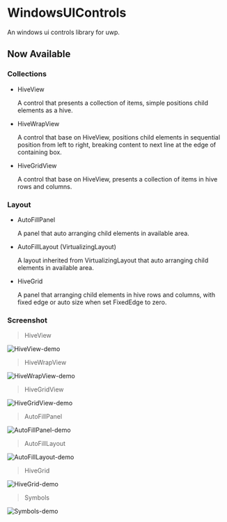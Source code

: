 # WindowsUIControls
An windows ui controls library for uwp.

## Now Available

### Collections
* HiveView

  A control that presents a collection of items, simple positions child elements as a hive.

* HiveWrapView

  A control that base on HiveView, positions child elements in sequential position from left to right, breaking content to next line at the edge of containing box.

* HiveGridView

  A control that base on HiveView, presents a collection of items in hive rows and columns.

### Layout
* AutoFillPanel

  A panel that auto arranging child elements in available area.

* AutoFillLayout (VirtualizingLayout)

  A layout inherited from VirtualizingLayout that auto arranging child elements in available area.

* HiveGrid

  A panel that arranging child elements in hive rows and columns, with fixed edge or auto size when set FixedEdge to zero.

### Screenshot

> HiveView

![HiveView-demo](https://github.com/leisn/WindowsUIControls/tree/master/Demo/Screenshot/HiveViwe.png)

> HiveWrapView

![HiveWrapView-demo](https://github.com/leisn/WindowsUIControls/tree/master/Demo/Screenshot/HiveWrapView.png)

> HiveGridView

![HiveGridView-demo](https://github.com/leisn/WindowsUIControls/tree/master/Demo/Screenshot/HiveGridView.png)

> AutoFillPanel

![AutoFillPanel-demo](https://github.com/leisn/WindowsUIControls/tree/master/Demo/Screenshot/AutoFillPanel.png)

> AutoFillLayout

![AutoFillLayout-demo](https://github.com/leisn/WindowsUIControls/tree/master/Demo/Screenshot/AutoFillLayout.png)

> HiveGrid

![HiveGrid-demo](https://github.com/leisn/WindowsUIControls/tree/master/Demo/Screenshot/HiveGrid.png)

> Symbols

![Symbols-demo](https://github.com/leisn/WindowsUIControls/tree/master/Demo/Screenshot/Symbols.png)
